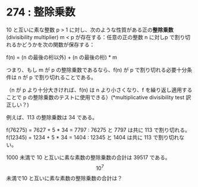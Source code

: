 # 274 : 整除乗数

10 と互いに素な整数 p > 1 に対し、次のような性質がある正の**整除乗数** (divisibility multiplier) m < p が存在する：任意の正の整数 n に対しp で割り切れるかどうかを次の関数が保存する：

f(n) = (n の最後の桁以外) + (n の最後の桁) \* m

つまり、もし m が p の整除乗数であるなら、f(n) が p で割り切れる必要十分条件は n が p で割り切れることである。

（n が p より十分大きければ、f(n) は n より小さくなり、f を繰り返し適用することで p の整除乗数のテストに使用できる）(\*multiplicative divisibility test 訳正しい？)

例えば、113 の整除乗数は 34 である。

f(76275) = 7627 + 5 \* 34 = 7797 : 76275 と 7797 は共に 113 で割り切れる。\
f(12345) = 1234 + 5 \* 34 = 1404 : 12345 と 1404 は共に 113 で割り切れない。

1000 未満で 10 と互いに素な素数の整除乗数の合計は 39517 である。\
$$10^7$$未満で10 と互いに素な素数の整除乗数の合計は？
